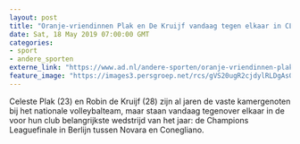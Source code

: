 ```yaml
---
layout: post
title: "Oranje-vriendinnen Plak en De Kruijf vandaag tegen elkaar in CL-finale"
date: Sat, 18 May 2019 07:00:00 GMT
categories: 
- sport 
- andere_sporten 
externe_link: "https://www.ad.nl/andere-sporten/oranje-vriendinnen-plak-en-de-kruijf-vandaag-tegen-elkaar-in-cl-finale~aa0d32a2/"
feature_image: "https://images3.persgroep.net/rcs/gVS20ugR2cjdylRLDgAs0ebOf5k/diocontent/62147966/_fitwidth/400/?appId=21791a8992982cd8da851550a453bd7f&quality=0.7"
---
```


Celeste Plak (23) en Robin de Kruijf (28) zijn al jaren de vaste kamergenoten bij het nationale volleybalteam, maar staan vandaag tegenover elkaar in de voor hun club belangrijkste wedstrijd van het jaar: de Champions Leaguefinale in Berlijn tussen Novara en Conegliano.
